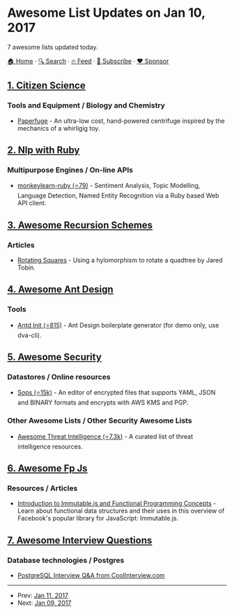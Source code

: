 # Awesome List Updates on Jan 10, 2017

7 awesome lists updated today.

[🏠 Home](/README.md) · [🔍 Search](https://www.trackawesomelist.com/search/) · [🔥 Feed](https://www.trackawesomelist.com/rss.xml) · [📮 Subscribe](https://trackawesomelist.us17.list-manage.com/subscribe?u=d2f0117aa829c83a63ec63c2f&id=36a103854c) · [❤️  Sponsor](https://github.com/sponsors/theowenyoung)



## [1. Citizen Science](/content/dylanrees/citizen-science/README.md)

### Tools and Equipment / Biology and Chemistry

*   [Paperfuge](http://www.biorxiv.org/content/early/2016/08/30/072207.full.pdf+html) - An ultra-low cost, hand-powered centrifuge inspired by the mechanics of a whirligig toy.

## [2. Nlp with Ruby](/content/arbox/nlp-with-ruby/README.md)

### Multipurpose Engines / On-line APIs

*   [monkeylearn-ruby (⭐79)](https://github.com/monkeylearn/monkeylearn-ruby) - Sentiment
    Analysis, Topic Modelling, Language Detection, Named Entity Recognition via
    a Ruby based Web API client.

## [3. Awesome Recursion Schemes](/content/passy/awesome-recursion-schemes/README.md)

### Articles

*   [Rotating Squares](https://jtobin.io/rotating-squares) - Using a hylomorphism to rotate a quadtree by Jared Tobin.

## [4. Awesome Ant Design](/content/websemantics/awesome-ant-design/README.md)

### Tools

*   [Antd Init (⭐815)](https://github.com/ant-design/antd-init) - Ant Design boilerplate generator (for demo only, use dva-cli).

## [5. Awesome Security](/content/sbilly/awesome-security/README.md)

### Datastores / Online resources

*   [Sops (⭐15k)](https://github.com/mozilla/sops) - An editor of encrypted files that supports YAML, JSON and BINARY formats and encrypts with AWS KMS and PGP.

### Other Awesome Lists / Other Security Awesome Lists

*   [Awesome Threat Intelligence (⭐7.3k)](https://github.com/hslatman/awesome-threat-intelligence) - A curated list of threat intelligence resources.

## [6. Awesome Fp Js](/content/stoeffel/awesome-fp-js/README.md)

### Resources / Articles

*   [Introduction to Immutable.js and Functional Programming Concepts](https://auth0.com/blog/intro-to-immutable-js/) - Learn about functional data structures and their uses in this overview of Facebook's popular library for JavaScript: Immutable.js.

## [7. Awesome Interview Questions](/content/DopplerHQ/awesome-interview-questions/README.md)

### Database technologies / Postgres

*   [PostgreSQL Interview Q\&A from CoolInterview.com](http://www.coolinterview.com/type.asp?iType=411)

---

- Prev: [Jan 11, 2017](/content/2017/01/11/README.md)
- Next: [Jan 09, 2017](/content/2017/01/09/README.md)